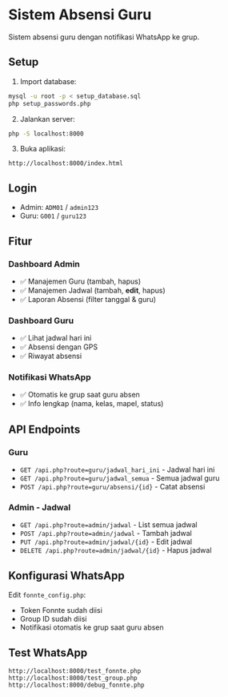 # Sistem Absensi Guru

Sistem absensi guru dengan notifikasi WhatsApp ke grup.

## Setup

1. Import database:
```bash
mysql -u root -p < setup_database.sql
php setup_passwords.php
```

2. Jalankan server:
```bash
php -S localhost:8000
```

3. Buka aplikasi:
```
http://localhost:8000/index.html
```

## Login

- Admin: `ADM01` / `admin123`
- Guru: `G001` / `guru123`

## Fitur

### Dashboard Admin
- ✅ Manajemen Guru (tambah, hapus)
- ✅ Manajemen Jadwal (tambah, **edit**, hapus)
- ✅ Laporan Absensi (filter tanggal & guru)

### Dashboard Guru
- ✅ Lihat jadwal hari ini
- ✅ Absensi dengan GPS
- ✅ Riwayat absensi

### Notifikasi WhatsApp
- ✅ Otomatis ke grup saat guru absen
- ✅ Info lengkap (nama, kelas, mapel, status)

## API Endpoints

### Guru
- `GET /api.php?route=guru/jadwal_hari_ini` - Jadwal hari ini
- `GET /api.php?route=guru/jadwal_semua` - Semua jadwal guru
- `POST /api.php?route=guru/absensi/{id}` - Catat absensi

### Admin - Jadwal
- `GET /api.php?route=admin/jadwal` - List semua jadwal
- `POST /api.php?route=admin/jadwal` - Tambah jadwal
- `PUT /api.php?route=admin/jadwal/{id}` - Edit jadwal
- `DELETE /api.php?route=admin/jadwal/{id}` - Hapus jadwal

## Konfigurasi WhatsApp

Edit `fonnte_config.php`:
- Token Fonnte sudah diisi
- Group ID sudah diisi
- Notifikasi otomatis ke grup saat guru absen

## Test WhatsApp

```
http://localhost:8000/test_fonnte.php
http://localhost:8000/test_group.php
http://localhost:8000/debug_fonnte.php
```
